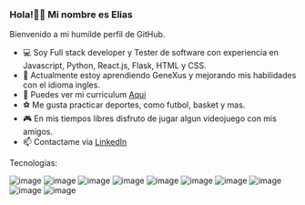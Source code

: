 ### Hola!👋👋 Mi nombre es Elias 
Bienvenido a mi humilde perfil de GitHub.
- 💻 Soy Full stack developer y Tester de software con experiencia en Javascript, Python, React.js, Flask, HTML y CSS.
- 🌱 Actualmente estoy aprendiendo GeneXus y mejorando mis habilidades con el idioma ingles.
- 📄 Puedes ver mi curriculum [Aqui](https://flowcv.com/resume/lud1ttp07a)
- ⚽ Me gusta practicar deportes, como futbol, basket y mas.
- 🎮 En mis tiempos libres disfruto de jugar algun videojuego con mis amigos.
- 📫 Contactame via [LinkedIn](https://www.linkedin.com/in/elias-bermudez/)

Tecnologias:

![image](https://user-images.githubusercontent.com/111017751/226450667-2c9a0253-e774-4853-a9ba-78b1ad69a15a.png)
![image](https://user-images.githubusercontent.com/111017751/226450757-404abe6c-ff8b-42ad-9945-de6340e2a01f.png)
![image](https://user-images.githubusercontent.com/111017751/226450955-d34b20c8-0c39-4f68-a8f1-628f3aa1ed85.png)
![image](https://user-images.githubusercontent.com/111017751/226450989-fd0e8930-a21b-4859-9740-551ec872f776.png)
![image](https://user-images.githubusercontent.com/111017751/226451049-67768daa-084e-48bd-9a0d-8acc2017fac9.png)
![image](https://user-images.githubusercontent.com/111017751/226451076-dbac993a-a8e9-41a6-a45b-2c089cbed45d.png)
![image](https://user-images.githubusercontent.com/111017751/226451128-eed206b2-5133-40e9-b692-412957d8aec8.png)
![image](https://user-images.githubusercontent.com/111017751/226451150-8603dfa9-3121-4f83-a642-331c73354bff.png)
![image](https://user-images.githubusercontent.com/111017751/226451177-85b0857b-0a9b-467d-bb2e-ed6969fc7126.png)
![image](https://user-images.githubusercontent.com/111017751/226451300-fc661e4e-206a-4f0e-872e-f7322b243374.png)

<!--
**EliasBermudez13/EliasBermudez13** is a ✨ _special_ ✨ repository because its `README.md` (this file) appears on your GitHub profile.

Here are some ideas to get you started:

- 🔭 I’m currently working on ...
- 🌱 I’m currently learning ...
- 👯 I’m looking to collaborate on ...
- 🤔 I’m looking for help with ...
- 💬 Ask me about ...
- 📫 How to reach me: ...
- 😄 Pronouns: ...
- ⚡ Fun fact: ...
-->

